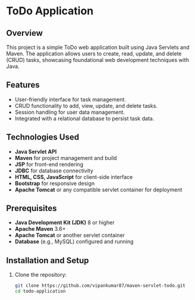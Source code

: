 # ToDo Application

## Overview
This project is a simple ToDo web application built using Java Servlets and Maven. The application allows users to create, read, update, and delete (CRUD) tasks, showcasing foundational web development techniques with Java.

## Features
- User-friendly interface for task management.
- CRUD functionality to add, view, update, and delete tasks.
- Session handling for user data management.
- Integrated with a relational database to persist task data.

## Technologies Used
- **Java Servlet API**
- **Maven** for project management and build
- **JSP** for front-end rendering
- **JDBC** for database connectivity
- **HTML, CSS, JavaScript** for client-side interface
- **Bootstrap** for responsive design
- **Apache Tomcat** or any compatible servlet container for deployment

## Prerequisites
- **Java Development Kit (JDK)** 8 or higher
- **Apache Maven** 3.6+
- **Apache Tomcat** or another servlet container
- **Database** (e.g., MySQL) configured and running

## Installation and Setup
1. Clone the repository:
   ```bash
   git clone https://github.com/vipankumar87/maven-servlet-todo.git
   cd todo-application
